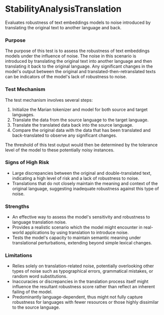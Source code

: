 # StabilityAnalysisTranslation

Evaluates robustness of text embeddings models to noise introduced by translating the original text to another
language and back.

### Purpose

The purpose of this test is to assess the robustness of text embeddings models under the influence of noise. The
noise in this scenario is introduced by translating the original text into another language and then translating it
back to the original language. Any significant changes in the model's output between the original and
translated-then-retranslated texts can be indicators of the model's lack of robustness to noise.

### Test Mechanism

The test mechanism involves several steps:

1. Initialize the Marian tokenizer and model for both source and target languages.
2. Translate the data from the source language to the target language.
3. Translate the translated data back into the source language.
4. Compare the original data with the data that has been translated and back-translated to observe any significant
changes.

The threshold of this test output would then be determined by the tolerance level of the model to these potentially
noisy instances.

### Signs of High Risk

- Large discrepancies between the original and double-translated text, indicating a high level of risk and a lack
of robustness to noise.
- Translations that do not closely maintain the meaning and context of the original language, suggesting inadequate
robustness against this type of noise.

### Strengths

- An effective way to assess the model's sensitivity and robustness to language translation noise.
- Provides a realistic scenario which the model might encounter in real-world applications by using translation to
introduce noise.
- Tests the model's capacity to maintain semantic meaning under translational perturbations, extending beyond
simple lexical changes.

### Limitations

- Relies solely on translation-related noise, potentially overlooking other types of noise such as typographical
errors, grammatical mistakes, or random word substitutions.
- Inaccuracies or discrepancies in the translation process itself might influence the resultant robustness score
rather than reflect an inherent failing of the model.
- Predominantly language-dependent, thus might not fully capture robustness for languages with fewer resources or
those highly dissimilar to the source language.